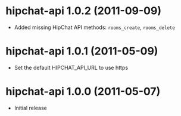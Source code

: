 # hipchat-api 1.0.2 (2011-09-09)

 * Added missing HipChat API methods: `rooms_create`, `rooms_delete`
 
# hipchat-api 1.0.1 (2011-05-09)

 * Set the default HIPCHAT_API_URL to use https

# hipchat-api 1.0.0 (2011-05-07)

 * Initial release
